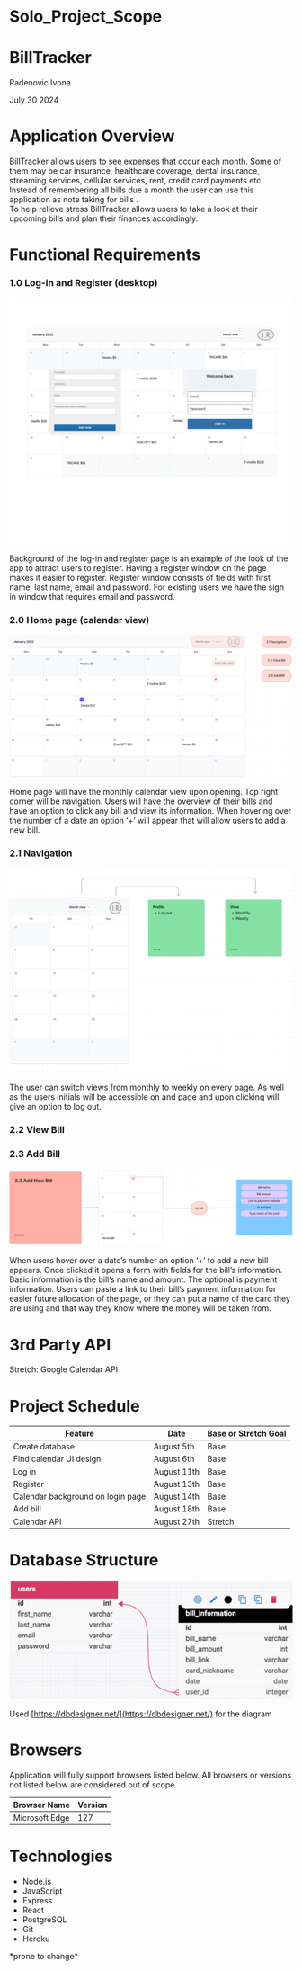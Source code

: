 # Solo_Project_Scope

# BillTracker

Radenovic Ivona

July 30 2024

# Application Overview

BillTracker allows users to see expenses that occur each month. Some of them may be car insurance, healthcare coverage, dental insurance, streaming services, cellular services, rent, credit card payments etc. Instead of remembering all bills due a month the user can use this application as note taking for bills .   
To help relieve stress BillTracker allows users to take a look at their upcoming bills and plan their finances accordingly.

# Functional Requirements

### 1.0 Log-in and Register (desktop)

![Log-in and Register](WelcomePage.jpeg)

Background of the log-in and register page is an example of the look of the app to attract users to register. Having a register window on the page makes it easier to register. Register window consists of fields with first name, last name, email and password. For existing users we have the sign in window that requires email and password.

### 2.0 Home page (calendar view)

![Home Page](HomePage.jpg)

Home page will have the monthly calendar view upon opening. Top right corner will be navigation. Users will have the overview of their bills and have an option to click any bill and view its information. When hovering over the number of a date an option ‘+’ will appear that will allow users to add a new bill.

### 2.1 Navigation

![Navigation](Navigation.jpg)

The user can switch views from monthly to weekly on every page. As well as the users initials will be accessible on and page and upon clicking will give an option to log out.  

### 2.2 View Bill


### 2.3 Add Bill

![Add Bill Future](AddBill.jpg)

When users hover over a date’s number an option ‘+’ to add a new bill appears. Once clicked it opens a form with fields for the bill’s information. Basic information is the bill’s name and amount. The optional is payment information. Users can paste a link to their bill’s payment information for easier future allocation of the page, or they can put a name of the card they are using and that way they know where the money will be taken from. 

# 3rd Party API

Stretch: Google Calendar API

# Project Schedule

| Feature | Date | Base or Stretch Goal |
| ----- | ----- | ----- |
| Create database | August 5th | Base |
| Find calendar UI design | August 6th | Base |
| Log in | August 11th | Base |
| Register | August 13th | Base |
| Calendar background on login page | August 14th | Base |
| Add bill  | August 18th | Base |
| Calendar API | August 27th | Stretch |

# Database Structure

![Database Structure](DatabaseStructure.png)

Used [https://dbdesigner.net/](https://dbdesigner.net/) for the diagram

# Browsers

Application will fully support browsers listed below. All browsers or versions not listed below are considered out of scope.

| Browser Name | Version |
| :---- | :---- |
| Microsoft Edge | 127 |

# Technologies

* Node.js
* JavaScript
* Express
* React
* PostgreSQL
* Git
* Heroku



\*prone to change\*  
